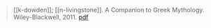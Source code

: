 > [[k-dowden]]; [[n-livingstone]]. A Companion to Greek Mythology. Wiley-Blackwell, 2011. [pdf](a/k-dowden-n-livingstone2011eds.pdf)